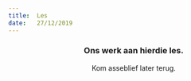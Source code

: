```yaml
---
title:  Les
date:   27/12/2019
---
```


### <center>Ons werk aan hierdie les.</center>
<center>Kom asseblief later terug.</center>